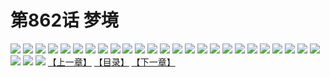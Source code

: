 # 第862话 梦境
![](https://mhpic.xiaomingtaiji.net/comic/D/斗破苍穹/第862话F0_275257/1.jpg-zymk.middle.webp)
![](https://mhpic.xiaomingtaiji.net/comic/D/斗破苍穹/第862话F0_275257/2.jpg-zymk.middle.webp)
![](https://mhpic.xiaomingtaiji.net/comic/D/斗破苍穹/第862话F0_275257/3.jpg-zymk.middle.webp)
![](https://mhpic.xiaomingtaiji.net/comic/D/斗破苍穹/第862话F0_275257/4.jpg-zymk.middle.webp)
![](https://mhpic.xiaomingtaiji.net/comic/D/斗破苍穹/第862话F0_275257/5.jpg-zymk.middle.webp)
![](https://mhpic.xiaomingtaiji.net/comic/D/斗破苍穹/第862话F0_275257/6.jpg-zymk.middle.webp)
![](https://mhpic.xiaomingtaiji.net/comic/D/斗破苍穹/第862话F0_275257/7.jpg-zymk.middle.webp)
![](https://mhpic.xiaomingtaiji.net/comic/D/斗破苍穹/第862话F0_275257/8.jpg-zymk.middle.webp)
![](https://mhpic.xiaomingtaiji.net/comic/D/斗破苍穹/第862话F0_275257/9.jpg-zymk.middle.webp)
![](https://mhpic.xiaomingtaiji.net/comic/D/斗破苍穹/第862话F0_275257/10.jpg-zymk.middle.webp)
![](https://mhpic.xiaomingtaiji.net/comic/D/斗破苍穹/第862话F0_275257/11.jpg-zymk.middle.webp)
![](https://mhpic.xiaomingtaiji.net/comic/D/斗破苍穹/第862话F0_275257/12.jpg-zymk.middle.webp)
![](https://mhpic.xiaomingtaiji.net/comic/D/斗破苍穹/第862话F0_275257/13.jpg-zymk.middle.webp)
![](https://mhpic.xiaomingtaiji.net/comic/D/斗破苍穹/第862话F0_275257/14.jpg-zymk.middle.webp)
![](https://mhpic.xiaomingtaiji.net/comic/D/斗破苍穹/第862话F0_275257/15.jpg-zymk.middle.webp)
![](https://mhpic.xiaomingtaiji.net/comic/D/斗破苍穹/第862话F0_275257/16.jpg-zymk.middle.webp)
![](https://mhpic.xiaomingtaiji.net/comic/D/斗破苍穹/第862话F0_275257/17.jpg-zymk.middle.webp)
![](https://mhpic.xiaomingtaiji.net/comic/D/斗破苍穹/第862话F0_275257/18.jpg-zymk.middle.webp)
![](https://mhpic.xiaomingtaiji.net/comic/D/斗破苍穹/第862话F0_275257/19.jpg-zymk.middle.webp)
![](https://mhpic.xiaomingtaiji.net/comic/D/斗破苍穹/第862话F0_275257/20.jpg-zymk.middle.webp)
![](https://mhpic.xiaomingtaiji.net/comic/D/斗破苍穹/第862话F0_275257/21.jpg-zymk.middle.webp)
![](https://mhpic.xiaomingtaiji.net/comic/D/斗破苍穹/第862话F0_275257/22.jpg-zymk.middle.webp)
![](https://mhpic.xiaomingtaiji.net/comic/D/斗破苍穹/第862话F0_275257/23.jpg-zymk.middle.webp)
![](https://mhpic.xiaomingtaiji.net/comic/D/斗破苍穹/第862话F0_275257/24.jpg-zymk.middle.webp)
![](https://mhpic.xiaomingtaiji.net/comic/D/斗破苍穹/第862话F0_275257/25.jpg-zymk.middle.webp)
![](https://mhpic.xiaomingtaiji.net/comic/D/斗破苍穹/第862话F0_275257/26.jpg-zymk.middle.webp)
![](https://mhpic.xiaomingtaiji.net/comic/D/斗破苍穹/第862话F0_275257/27.jpg-zymk.middle.webp)
![](https://mhpic.xiaomingtaiji.net/comic/D/斗破苍穹/第862话F0_275257/28.jpg-zymk.middle.webp)
[【上一章】](./865.md)
[【目录】](./README.md)
[【下一章】](./867.md)
